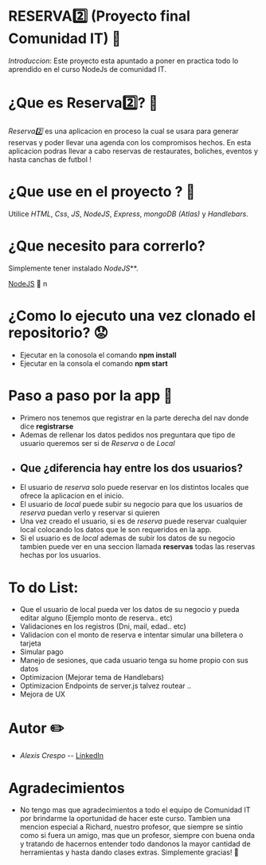 # RESERVA:two: (Proyecto final Comunidad IT) :memo:

*Introduccion*: Este proyecto esta apuntado a poner en practica todo lo aprendido en el curso NodeJs de comunidad IT.

# ¿Que es Reserva:two:? :eyes:

*Reserva:two:* es una aplicacion en proceso la cual se usara para generar reservas y poder llevar una agenda con los compromisos hechos. En esta aplicacion podras llevar a cabo reservas de restaurates, boliches, eventos y hasta canchas de futbol ! 

# ¿Que use en el proyecto ? :construction_worker:

Utilice *HTML*, *Css*, *JS*, *NodeJS*, *Express*, *mongoDB (Atlas)* y *Handlebars*.

# ¿Que necesito para correrlo? 

Simplemente tener instalado _NodeJS_**. 

[NodeJS](https://nodejs.org/es/) :green_heart:
n
# ¿Como lo ejecuto una vez clonado el repositorio? :worried:

* Ejecutar en la conosola el comando __npm install__
* Ejecutar en la consola el comando __npm start__

# Paso a paso por la app :running:

* Primero nos tenemos que registrar en la parte derecha del nav donde dice __registrarse__
* Ademas de rellenar los datos pedidos nos preguntara que tipo de usuario queremos ser si de *Reserva* o de *Local*
* ## Que ¿diferencia hay entre los dos usuarios?
* El usuario de *reserva* solo puede reservar en los distintos locales que ofrece la aplicacion en el inicio.
* El usuario de *local* puede subir su negocio para que los usuarios de *reserva* puedan verlo y reservar si quieren
* Una vez creado el usuario, si es de *reserva* puede reservar cualquier local colocando los datos que le son requeridos en la app.
* Si el usuario es de *local* ademas de subir los datos de su negocio tambien puede ver en una seccion llamada __reservas__ todas las reservas hechas por los usuarios.

# To do List:

* Que el usuario de local pueda ver los datos de su negocio y pueda editar alguno (Ejemplo monto de reserva.. etc)
* Validaciones en los registros (Dni, mail, edad.. etc)
* Validacion con el monto de reserva e intentar simular una billetera o tarjeta
* Simular pago
* Manejo de sesiones, que cada usuario tenga su home propio con sus datos
* Optimizacion (Mejorar tema de Handlebars)
* Optimizacion Endpoints de server.js talvez routear ..
* Mejora de UX


# Autor :pencil2:

* *Alexis Crespo* -- [LinkedIn](https://www.linkedin.com/in/alexis-crespo-bb21a7170/) 

# Agradecimientos

* No tengo mas que agradecimientos a todo el equipo de Comunidad IT por brindarme la oportunidad de hacer este curso. Tambien una mencion especial a Richard, nuestro profesor, que siempre se sintio como si fuera un amigo, mas que un profesor, siempre con buena onda y tratando de hacernos entender todo dandonos la mayor cantidad de herramientas y hasta dando clases extras. Simplemente gracias! :gift_heart:


